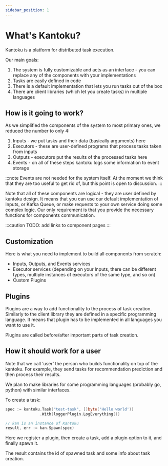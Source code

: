```yaml
---
sidebar_position: 1
---
```


# What's Kantoku?

Kantoku is a platform for distributed task execution.

Our main goals:
1. The system is fully customizable and acts as an interface - you can replace any of the components with your implementations
2. Tasks are easily defined in code
3. There is a default implementation that lets you run tasks out of the box
4. There are client libraries (which let you create tasks) in multiple languages

## How is it going to work?
As we simplified the components of the system to most primary ones, we reduced the number to only 4:
1. Inputs - we put tasks and their data (basically arguments) here
2. Executors - these are user-defined programs that process tasks taken from inputs
3. Outputs - executors put the results of the processed tasks here
4. Events - on all of these steps kantoku logs some information to event storage

:::note
Events are not needed for the system itself. At the moment we think that they are too useful to get rid of, but this point is open to discussion.
:::

Note that all of these components are logical - they are user defined by kantoku design. It means that you can use our default implementation of Inputs, or Kafka Queue, or make requests to your own service doing some complex logic. 
Our only requirement is that you provide the necessary functions for components communication.

:::caution
TODO: add links to component pages
:::

## Customization
Here is what you need to implement to build all components from scratch:
- Inputs, Outputs, and Events services
- Executor services (depending on your Inputs, there can be different types, multiple instances of executors of the same type, and so on)
- Custom Plugins

## Plugins
Plugins are a way to add functionality to the process of task creation. Similarly to the client library they are defined in a specific programming language. It means that plugin has to be implemented in all languages you want to use it.

Plugins are called before/after important parts of task creation.

## How it should work for a user
Note that we call ‘user’ the person who builds functionality on top of the kantoku. For example, they send tasks for recommendation prediction and then process their results.

We plan to make libraries for some programming languages (probably go, python) with similar interfaces.

To create a task:

```go
spec := kantoku.Task("test-task", []byte('Hello world'))
               .With(loggerPlugin.LogEverything())

// kan is an instance of Kantoku
result, err := kan.Spawn(spec)
```

Here we register a plugin, then create a task, add a plugin option to it, and finally spawn it.

The result contains the id of spawned task and some info about task creation.

 